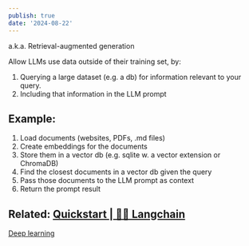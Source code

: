 ```yaml
---
publish: true
date: '2024-08-22'
---
```

a.k.a. Retrieval-augmented generation

Allow LLMs use data outside of their training set, by:

1. Querying a large dataset (e.g. a db) for information relevant to your query.
2. Including that information in the LLM prompt

## Example:

1. Load documents (websites, PDFs, .md files) <span id="^c7597f" class="link-marker"></span>
2. Create embeddings for the documents
3. Store them in a vector db (e.g. sqlite w. a vector extension or ChromaDB)
4. Find the closest documents in a vector db given the query
5. Pass those documents to the LLM prompt as context
6. Return the prompt result


## Related: [Quickstart | 🦜️🔗 Langchain](https://python.langchain.com/docs/use_cases/question_answering/quickstart)

[Deep learning](<../Learning/Deep learning>)
